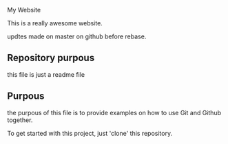 My Website

This is a really awesome website.

updtes made on master on github before rebase.

## Repository purpous

this file is just a readme file

## Purpous

the purpous of this file is to provide examples on how to use Git and Github together.

To get started with this project, just 'clone' this repository.
